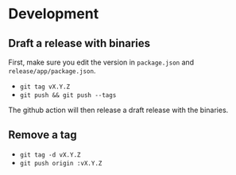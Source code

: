 # Development

## Draft a release with binaries

First, make sure you edit the version in `package.json` and `release/app/package.json`.

- `git tag vX.Y.Z`
- `git push && git push --tags`

The github action will then release a draft release with the binaries.

## Remove a tag

- `git tag -d vX.Y.Z`
- `git push origin :vX.Y.Z`
